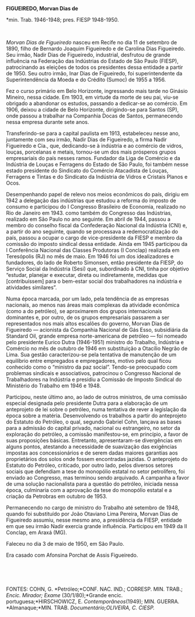 **FIGUEIREDO, Morvan Dias de**

\*min. Trab. 1946-1948; pres. FIESP 1948-1950.

 

*Morvan Dias de Figueiredo* nasceu em Recife no dia 11 de setembro de
1890, filho de Bernardo Joaquim Figueiredo e de Carolina Dias
Figueiredo. Seu irmão, Nadir Dias de Figueiredo, industrial, desfrutou
de grande influência na Federação das Indústrias do Estado de São Paulo
(FIESP), patrocinando as eleições de todos os presidentes dessa entidade
a partir de 1950. Seu outro irmão, Inar Dias de Figueiredo, foi
superintendente da Superintendência da Moeda e do Crédito (Sumoc) de
1955 a 1956.

Fez o curso primário em Belo Horizonte, ingressando mais tarde no
Ginásio Mineiro, nessa cidade. Em 1903, em virtude da morte de seu pai,
viu-se obrigado a abandonar os estudos, passando a dedicar-se ao
comércio. Em 1906, deixou a cidade de Belo Horizonte, dirigindo-se para
Santos (SP), onde passou a trabalhar na Companhia Docas de Santos,
permanecendo nessa empresa durante sete anos.

Transferindo-se para a capital paulista em 1913, estabeleceu nesse ano,
juntamente com seu irmão, Nadir Dias de Figueiredo, a firma Nadir
Figueiredo e Cia., que, dedicando-se à indústria e ao comércio de
vidros, louças, porcelanas e metais, tornou-se um dos mais prósperos
grupos empresariais do país nesses ramos. Fundador da Liga de Comércio e
da Indústria de Louças e Ferragens do Estado de São Paulo, foi também
nesse estado presidente do Sindicato do Comércio Atacadista de Louças,
Ferragens e Tintas e do Sindicato da Indústria de Vidros e Cristais
Planos e Ocos.

Desempenhando papel de relevo nos meios econômicos do país, dirigiu em
1942 a delegação das indústrias que estudou a reforma do imposto de
consumo e participou do I Congresso Brasileiro de Economia, realizado no
Rio de Janeiro em 1943. como também do Congresso das Indústrias,
realizado em São Paulo no ano seguinte. Em abril de 1944, passou a
membro do conselho fiscal da Confederação Nacional da Indústria (CNI) e,
a partir do ano seguinte, quando se processava a redemocratização do
país, passou a ocupar o cargo de vice-presidente da FIESP e membro da
comissão do imposto sindical dessa entidade. Ainda em 1945 participou da
I Conferência Nacional das Classes Produtoras (I Conclap) realizada em
Teresópolis (RJ) no mês de maio. Em 1946 foi um dos idealizadores e
fundadores, do lado de Roberto Simonsen, então presidente da FIESP, do
Serviço Social da Indústria (Sesi) que, subordinado à CNI, tinha por
objetivo “estudar, planejar e executar, direta ou indiretamente, medidas
que [contribuíssem] para o bem-estar social dos trabalhadores na
indústria e atividades similares”.

Numa época marcada, por um lado, pela tendência de as empresas
nacionais, ao menos nas áreas mais complexas da atividade econômica
(como a do petróleo), se aproximarem dos grupos internacionais
dominantes e, por outro, de os grupos empresariais passarem a ser
representados nos mais altos escalões do governo, Morvan Dias de
Figueiredo — acionista da Companhia Nacional de Gás Esso, subsidiária da
Standard Oil, grande empresa norte-americana de petróleo — foi nomeado
pelo presidente Eurico Dutra (1946-1951) ministro do Trabalho, Indústria
e Comércio no mês de outubro de 1946 em substituição a Otacílio Negrão
de Lima. Sua gestão caracterizou-se pela tentativa de manutenção de um
equilíbrio entre empregados e empregadores, motivo pelo qual ficou
conhecido como o “ministro da paz social”. Tendo-se preocupado com
problemas sindicais e associativos, patrocinou o Congresso Nacional de
Trabalhadores na Indústria e presidiu a Comissão de Imposto Sindical do
Ministério do Trabalho em 1946 e 1948.

Participou, neste último ano, ao lado de outros ministros, de uma
comissão especial designada pelo presidente Dutra para a elaboração de
um anteprojeto de lei sobre o petróleo, numa tentativa de rever a
legislação da época sobre a matéria. Desenvolvendo os trabalhos a partir
do anteprojeto do Estatuto do Petróleo, o qual, segundo Gabriel Cohn,
lançava as bases para a admissão do capital privado, nacional ou
estrangeiro, no setor da exploração do petróleo, a comissão
manifestou-se, em princípio, a favor de suas proposições básicas.
Entretanto, apresentaram-se divergências em alguns pontos, atestando a
necessidade de suavização das exigências impostas aos concessionários e
de serem dadas maiores garantias aos proprietários dos solos onde fossem
encontradas jazidas. O anteprojeto do Estatuto do Petróleo, criticado,
por outro lado, pelos diversos setores sociais que defendiam a tese do
monopólio estatal no setor petrolífero, foi enviado ao Congresso, mas
terminou sendo arquivado. A campanha a favor de uma solução nacionalista
para a questão do petróleo, iniciada nessa época, culminaria com a
aprovação da tese do monopólio estatal e a criação da Petrobras em
outubro de 1953.

Permanecendo no cargo de ministro do Trabalho até setembro de 1948,
quando foi substituído por João Otaviano Lima Pereira, Morvan Dias de
Figueiredo assumiu, nesse mesmo ano, a presidência da FIESP, entidade em
que seu irmão Nadir exercia grande influência. Participou em 1949 da II
Conclap, em Araxá (MG).

Faleceu no dia 3 de maio de 1950, em São Paulo.

Era casado com Afonsina Porchat de Assis Figueiredo.

 

 

FONTES: COHN, G. *Petróleo;*CONF. NAC. IND.; CORRESP. MIN. TRAB.;
*Encic. Mirador; Exame* (30/1/80);*Grande encic.
portuguesa;*HIRSCHOWICZ, E. *Contemporâneos*(1949); MIN. GUERRA.
*Almanaque;*MIN. TRAB. *Documentário;*OLIVEIRA, C*. CIESP.*

 
